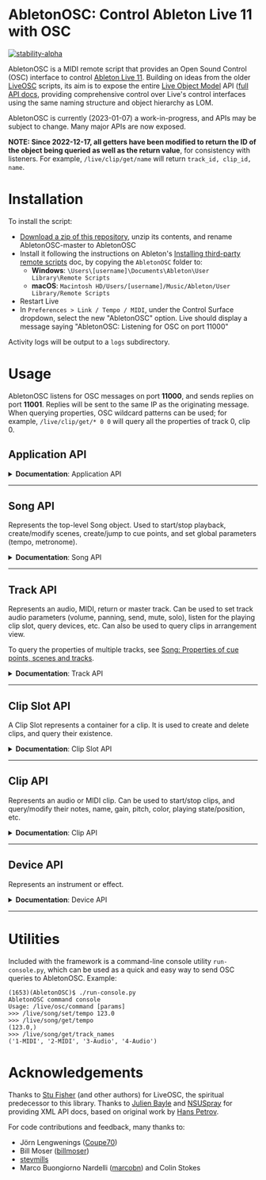 # AbletonOSC: Control Ableton Live 11 with OSC

[![stability-alpha](https://img.shields.io/badge/stability-alpha-f4d03f.svg)](https://github.com/mkenney/software-guides/blob/master/STABILITY-BADGES.md#alpha)

AbletonOSC is a MIDI remote script that provides an Open Sound Control (OSC) interface to
control [Ableton Live 11](https://www.ableton.com/en/live/). Building on ideas from the
older [LiveOSC](https://github.com/hanshuebner/LiveOSC) scripts, its aim is to expose the
entire [Live Object Model](https://docs.cycling74.com/max8/vignettes/live_object_model) API
([full API docs](https://structure-void.com/PythonLiveAPI_documentation/Live11.0.xml), providing comprehensive control
over Live's control interfaces using the same naming structure and object hierarchy as LOM.

AbletonOSC is currently (2023-01-07) a work-in-progress, and APIs may be subject to change. Many major APIs are now exposed.

**NOTE: Since 2022-12-17, all getters have been modified to return the ID of the object being queried as well as the return value**, for consistency with listeners. For example, `/live/clip/get/name` will return `track_id, clip_id, name`.

# Installation

To install the script:

- [Download a zip of this repository](https://github.com/ideoforms/AbletonOSC/archive/refs/heads/master.zip), unzip its contents, and rename AbletonOSC-master to AbletonOSC
- Install it following the instructions on
  Ableton's [Installing third-party remote scripts](https://help.ableton.com/hc/en-us/articles/209072009-Installing-third-party-remote-scripts)
  doc, by copying the `AbletonOSC` folder to:
    - **Windows**: `\Users\[username]\Documents\Ableton\User Library\Remote Scripts`
    - **macOS**: `Macintosh HD/Users/[username]/Music/Ableton/User Library/Remote Scripts`
- Restart Live
- In `Preferences > Link / Tempo / MIDI`, under the Control Surface dropdown, select the new "AbletonOSC" option. Live should display a message
  saying "AbletonOSC: Listening for OSC on port 11000"

Activity logs will be output to a `logs` subdirectory.

# Usage

AbletonOSC listens for OSC messages on port **11000**, and sends replies on port **11001**. Replies will be sent to the
same IP as the originating message. When querying properties, OSC wildcard patterns can be used; for example, `/live/clip/get/* 0 0` will query all the properties of track 0, clip 0.

## Application API

<details>
<summary><b>Documentation</b>: Application API</summary>

| Address                       | Query params | Response params              | Description                                                                      |
|:------------------------------|:-------------|:-----------------------------|:---------------------------------------------------------------------------------|
| /live/test                    |              | 'ok'                         | Display a confirmation message in Live, and sends an OSC reply to /live/test     |
| /live/application/get/version |              | major_version, minor_version | Query Live's version                                                             |
| /live/reload                  |              |                              | Initiates a live reload of the AbletonOSC server code. Used in development only. |

### Application status messages

These messages are sent to the client automatically when the application state changes.

| Address       | Response params | Description                                                                                        |
|:--------------|:----------------|:---------------------------------------------------------------------------------------------------|
| /live/startup |                 | Sent to the client application when AbletonOSC is started                                          |
| /live/error   | error_msg       | Sent to the client application when an error occurs. For more diagnostics, see logs/abletonosc.log |

</details>

---

## Song API

Represents the top-level Song object. Used to start/stop playback, create/modify scenes, create/jump to cue points, and set global parameters (tempo, metronome).

<details>
<summary><b>Documentation</b>: Song API</summary>

### Song methods

| Address                           | Query params | Response params | Description                                                                              |
|:----------------------------------|:-------------|:----------------|:-----------------------------------------------------------------------------------------|
| /live/song/continue_playing       |              |                 | Resume session playback                                                                  |
| /live/song/create_audio_track     | index        |                 | Create a new audio track at the specified index (-1 = end of list)                       |
| /live/song/create_midi_track      | index        |                 | Create a new MIDI track at the specified index (-1 = end of list)                        |
| /live/song/create_return_track    |              |                 | Create a new return track                                                                |
| /live/song/create_scene           | index        |                 | Create a new scene at the specified index (-1 = end of list)                             |
| /live/song/cue_point/jump         | cue_point    |                 | Jump to a specific cue point, by name or numeric index (based on the list of cue points) |
| /live/song/delete_scene           | scene_index  |                 | Delete a scene                                                                           |
| /live/song/delete_return_track    | track_index  |                 | Delete a return track                                                                    |
| /live/song/delete_track           | track_index  |                 | Delete a track                                                                           |
| /live/song/duplicate_scene        | scene_index  |                 | Duplicate a scene                                                                        |
| /live/song/duplicate_track        | track_index  |                 | Duplicate a track                                                                        |
| /live/song/jump_by                | time         |                 | Jump song position by the specified time, in beats                                       |
| /live/song/jump_to_next_cue       |              |                 | Jump to the next cue marker                                                              |      
| /live/song/jump_to_prev_cue       |              |                 | Jump to the previous cue marker                                                          |      
| /live/song/redo                   |              |                 | Redo the last undone operation                                                           |
| /live/song/start_playing          |              |                 | Start session playback                                                                   |
| /live/song/stop_playing           |              |                 | Stop session playback                                                                    |
| /live/song/stop_all_clips         |              |                 | Stop all clips from playing                                                              |
| /live/song/tap_tempo              |              |                 | Mimics a tap of the "Tap Tempo" button                                                   |
| /live/song/trigger_session_record |              |                 | Triggers record in session mode                                                          |
| /live/song/undo                   |              |                 | Undo the last operation                                                                  |

### Song properties

 - Changes for any Track property can be listened for by calling `/live/song/start_listen/<property>`
 - Responses will be sent to `/live/song/get/<property>`, with parameters `<property_value>`
 - For further information on these properties and their parameters, see documentation
for [Live Object Model - Song](https://docs.cycling74.com/max8/vignettes/live_object_model#Song).
 
#### Getters

| Address                                    | Query params | Response params             | Description                                       |
|:-------------------------------------------|:-------------|:----------------------------|:--------------------------------------------------|
| /live/song/get/arrangement_overdub         |              | arrangement_overdub         | Query whether arrangement overdub is on           |
| /live/song/get/back_to_arranger            |              | back_to_arranger            | Query whether "back to arranger" is lit           |
| /live/song/get/can_redo                    |              | can_redo                    | Query whether redo is available                   |
| /live/song/get/can_undo                    |              | can_undo                    | Query whether undo is available                   |
| /live/song/get/clip_trigger_quantization   |              | clip_trigger_quantization   | Query the current clip trigger quantization level |
| /live/song/get/current_song_time           |              | current_song_time           | Query the current song time, in beats             |
| /live/song/get/groove_amount               |              | groove_amount               | Query the current groove amount                   |
| /live/song/get/is_playing                  |              | is_playing                  | Query whether the song is currently playing       |
| /live/song/get/loop                        |              | loop                        | Query whether the song is currently looping       |
| /live/song/get/loop_length                 |              | loop_length                 | Query the current loop length                     |
| /live/song/get/loop_start                  |              | loop_start                  | Query the current loop start point                |
| /live/song/get/metronome                   |              | metronome_on                | Query metronome on/off                            |
| /live/song/get/midi_recording_quantization |              | midi_recording_quantization | Query the current MIDI recording quantization     |
| /live/song/get/nudge_down                  |              | nudge_down                  | Query nudge down                                  |
| /live/song/get/nudge_up                    |              | nudge_up                    | Query nudge up                                    |
| /live/song/get/punch_in                    |              | punch_in                    | Query punch in                                    |
| /live/song/get/punch_out                   |              | punch_out                   | Query punch out                                   |
| /live/song/get/record_mode                 |              | record_mode                 | Query the current record mode                     |
| /live/song/get/signature_denominator       |              | denominator                 | Query the current time signature's denominator    |
| /live/song/get/signature_numerator         |              | numerator                   | Query the current time signature's numerator      |
| /live/song/get/tempo                       |              | tempo_bpm                   | Query the current song tempo                      |

#### Setters

| Address                                    | Query params                | Response params | Description                                     |
|:-------------------------------------------|:----------------------------|:----------------|:------------------------------------------------|
| /live/song/set/arrangement_overdub         | arrangement_overdub         |                 | Set whether arrangement overdub is on           |
| /live/song/set/back_to_arranger            | back_to_arranger            |                 | Set whether "back to arranger" is lit           |
| /live/song/set/clip_trigger_quantization   | clip_trigger_quantization   |                 | Set the current clip trigger quantization level |
| /live/song/set/current_song_time           | current_song_time           |                 | Set the current song time, in beats             |
| /live/song/set/groove_amount               | groove_amount               |                 | Set the current groove amount                   |
| /live/song/set/loop                        | loop                        |                 | Set whether the song is currently looping       |
| /live/song/set/loop_length                 | loop_length                 |                 | Set the current loop length                     |
| /live/song/set/loop_start                  | loop_start                  |                 | Set the current loop start point                |
| /live/song/set/metronome                   | metronome_on                |                 | Set metronome on/off                            |
| /live/song/set/midi_recording_quantization | midi_recording_quantization |                 | Set the current MIDI recording quantization     |
| /live/song/set/nudge_down                  | nudge_down                  |                 | Set nudge down                                  |
| /live/song/set/nudge_up                    | nudge_up                    |                 | Set nudge up                                    |
| /live/song/set/punch_in                    | punch_in                    |                 | Set punch in                                    |
| /live/song/set/punch_out                   | punch_out                   |                 | Set punch out                                   |
| /live/song/set/record_mode                 | record_mode                 |                 | Set the current record mode                     |
| /live/song/set/signature_denominator       | signature_denominator       |                 | Set the time signature's denominator            |
| /live/song/set/signature_numerator         | signature_numerator         |                 | Set the time signature's numerator              |
| /live/song/set/record_mode                 | record_mode                 |                 | Set the current record mode                     |
| /live/song/set/tempo                       | tempo_bpm                   |                 | Set the current song tempo                      |

### Song: Properties of cue points, scenes and tracks

| Address                    | Query params | Response params        | Description                                                                 |
|:---------------------------|:-------------|:-----------------------|:----------------------------------------------------------------------------|
| /live/song/get/cue_points  |              | name, time, ...        | Query a list of the song's cue points                                       |
| /live/song/get/num_scenes  |              | num_scenes             | Query the number of scenes                                                  | 
| /live/song/get/num_tracks  |              | num_tracks             | Query the number of tracks                                                  | 
| /live/song/get/track_names |              | [index_min, index_max] | Query track names (optionally, over a given range)                          | 
| /live/song/get/track_data  |              | [various]              | Query bulk properties of multiple tracks/clips. See below for further info. | 


#### Querying track/clip data in bulk with /live/song/get/track_data

It is often useful to be able to query data en masse about lots of different tracks and clips -- for example, when a set is first opened, to synchronise the state of your client with the Ableton set. This can be achieved with the `/live/song/get/track_data` API, which can query user-specified properties of multiple tracks and clips.

Properties must be of the format `track.property_name` or `clip.property_name`.

For example:
```
/live/song/get/track_data 0 12 track.name clip.name clip.length
```

Queries tracks 0..11, and returns a long list of values comprising:

```
[track_0_name, clip_0_0_name,   clip_0_1_name,   ... clip_0_7_name,
               clip_1_0_length, clip_0_1_length, ... clip_0_7_length,
 track_1_name, clip_1_0_name,   clip_1_1_name,   ... clip_1_7_name, ...]
```

### Song status messages

These messages are sent to the client automatically when the song state changes.

| Address         | Response params | Description                                                          |
|:----------------|:----------------|:---------------------------------------------------------------------|
| /live/song/beat | beat_number     | Sent to the client application on each beat when the song is playing |

</details>

---

## Track API

Represents an audio, MIDI, return or master track. Can be used to set track audio parameters (volume, panning, send, mute, solo), listen for the playing clip slot, query devices, etc. Can also be used to query clips in arrangement view.

To query the properties of multiple tracks, see [Song: Properties of cue points, scenes and tracks](https://github.com/ideoforms/AbletonOSC#song-properties-of-cue-points-scenes-and-tracks).

<details>
<summary><b>Documentation</b>: Track API</summary>

### Track methods

| Address                                      | Query params             | Response params             | Description                                                                        |
|:---------------------------------------------|:-------------------------|:----------------------------|:-----------------------------------------------------------------------------------|
| /live/track/stop_all_clips                   | track_id                 |                             | Stop all clips on track                                                            |

### Track properties

 - Changes for any Track property can be listened for by calling `/live/track/start_listen/<property> <track_index>`
 - Responses will be sent to `/live/track/get/<property>`, with parameters `<track_index> <property_value>`

#### Getters

| Address                                           | Query params      | Response params            | Description                                      |
|:--------------------------------------------------|:------------------|:---------------------------|:-------------------------------------------------|
| /live/track/get/arm                               | track_id          | track_id, armed            | Query whether track is armed                     |
| /live/track/get/available_input_routing_channels  | track_id          | track_id, channel, ...     | List input channels (e.g. "1", "2", "1/2", ...)  |
| /live/track/get/available_input_routing_types     | track_id          | track_id, type, ...        | List input routes (e.g. "Ext. In", ...)          |
| /live/track/get/available_output_routing_channels | track_id          | track_id, channel, ...     | List output channels (e.g. "1", "2", "1/2", ...) |
| /live/track/get/available_output_routing_types    | track_id          | track_id, type, ...        | List output routes (e.g. "Ext. Out", ...)        |
| /live/track/get/can_be_armed                      | track_id          | track_id, can_be_armed     | Query whether track can be armed                 |
| /live/track/get/color                             | track_id          | track_id, color            | Query track color                                |
| /live/track/get/color_index                       | track_id          | track_id, color_index      | Query track color index                          |
| /live/track/get/current_monitoring_state          | track_id          | track_id, state            | Query current monitoring state (on/off)          |
| /live/track/get/fired_slot_index                  | track_id          | track_id, index            | Query currently-fired slot                       |
| /live/track/get/fold_state                        | track_id          | track_id, fold_state       | Query folded state (for groups)                  |
| /live/track/get/has_audio_input                   | track_id          | track_id, has_audio_input  | Query has_audio_input                            |
| /live/track/get/has_audio_output                  | track_id          | track_id, has_audio_output | Query has_audio_output                           |
| /live/track/get/has_midi_input                    | track_id          | track_id, has_midi_input   | Query has_midi_input                             |
| /live/track/get/has_midi_output                   | track_id          | track_id, has_midi_output  | Query has_midi_output                            |
| /live/track/get/input_routing_channel             | track_id          | track_id, channel          | Query current input routing channel              |
| /live/track/get/input_routing_type                | track_id          | track_id, type             | Query current input routing type                 |
| /live/track/get/output_routing_channel            | track_id          | track_id, channel          | Query current output routing channel             |
| /live/track/get/output_routing_type               | track_id          | track_id, type             | Query current output routing type                |
| /live/track/get/is_foldable                       | track_id          | track_id, is_foldable      | Query whether track is foldable, i.e. is a group |
| /live/track/get/is_grouped                        | track_id          | track_id, is_grouped       | Query whether track is in a group                |
| /live/track/get/is_visible                        | track_id          | track_id, is_visible       | Query whether track is visible                   |
| /live/track/get/mute                              | track_id          | track_id, mute             | Query track mute on/off                          |
| /live/track/get/name                              | track_id          | track_id, name             | Query track name                                 |
| /live/track/get/panning                           | track_id          | track_id, panning          | Query track panning                              |
| /live/track/get/playing_slot_index                | track_id          | track_id, index            | Query currently-playing slot                     |
| /live/track/get/send                              | track_id, send_id | track_id, value            | Query track send                                 |
| /live/track/get/solo                              | track_id          | track_id, solo             | Query track solo on/off                          |
| /live/track/get/volume                            | track_id          | track_id, volume           | Query track volume                               |

#### Setters

| Address                                  | Query params             | Response params | Description                |
|:-----------------------------------------|:-------------------------|:----------------|:---------------------------|
| /live/track/set/arm                      | track_id, armed          |                 | Set track arm state on/off |
| /live/track/set/color                    | track_id, color          |                 | Set track color            |
| /live/track/set/color_index              | track_id, color_index    |                 | Set track color index      |
| /live/track/set/current_monitoring_state | track_id, state          |                 | Set monitoring on/off      |
| /live/track/set/fold_state               | track_id, fold_state     |                 | Set folded on/off          |
| /live/track/set/input_routing_channel    | track_id, channel        |                 | Set input routing channel  |
| /live/track/set/input_routing_type       | track_id, type           |                 | Set input routing type     |
| /live/track/set/mute                     | track_id, mute           |                 | Set track mute on/off      |
| /live/track/set/name                     | track_id, name           |                 | Set track name             |
| /live/track/set/output_routing_channel   | track_id, channel        |                 | Set output routing channel |
| /live/track/set/output_routing_type      | track_id, type           |                 | Set output routing type    |
| /live/track/set/panning                  | track_id, panning        |                 | Set track panning          |
| /live/track/set/send                     | track_id, send_id, value |                 | Set track send             |
| /live/track/set/solo                     | track_id, solo           |                 | Set track solo on/off      |
| /live/track/set/volume                   | track_id, volume         |                 | Set track volume           |

### Track: Properties of multiple clips

| Address                                      | Query params             | Response params             | Description                                      |
|:---------------------------------------------|:-------------------------|:----------------------------|:-------------------------------------------------|
| /live/track/get/clips/name                   | track_id                 | track_id, [name, ....]      | Query all clip names on track                    |
| /live/track/get/clips/length                 | track_id                 | track_id, [length, ...]     | Query all clip lengths on track                  |
| /live/track/get/clips/color                  | track_id                 | track_id, [color, ...]      | Query all clip colors on track                   |
| /live/track/get/arrangement_clips/name       | track_id                 | track_id, [name, ....]      | Query all arrangement view clip names on track   |
| /live/track/get/arrangement_clips/length     | track_id                 | track_id, [length, ...]     | Query all arrangement view clip lengths on track |
| /live/track/get/arrangement_clips/start_time | track_id                 | track_id, [start_time, ...] | Query all arrangement view clip times on track   |

### Track: Properties of devices
| Address                                      | Query params             | Response params             | Description                                                                        |
|:---------------------------------------------|:-------------------------|:----------------------------|:-----------------------------------------------------------------------------------|
| /live/track/get/num_devices                  | track_id                 | track_id, num_devices       | Query the number of devices on the track                                           |
| /live/track/get/devices/name                 | track_id                 | track_id, [name, ...]       | Query all device names on track                                                    |
| /live/track/get/devices/type                 | track_id                 | track_id, [type, ...]       | Query all devices types on track                                                   |
| /live/track/get/devices/class_name           | track_id                 | track_id, [class, ...]      | Query all device class names on track                                              |

See **Device API** for details on Device type/class_names.
 
</details>

---

## Clip Slot API

A Clip Slot represents a container for a clip. It is used to create and delete clips, and query their existence.

<details>
<summary><b>Documentation</b>: Clip Slot API</summary>

| Address                             | Query params                       | Response params                    | Description                              |
|:------------------------------------|:-----------------------------------|:-----------------------------------|:-----------------------------------------|
| /live/clip_slot/create_clip         | track_id, clip_id, length          |                                    | Create a clip in the slot                |
| /live/clip_slot/delete_clip         | track_id, clip_id                  |                                    | Delete the clip in the slot              |
| /live/clip_slot/get/has_clip        | track_id, clip_id                  | track_id, clip_id, has_clip        | Query whether the slot has a clip        |
| /live/clip_slot/get/has_stop_button | track_id, clip_id                  | track_id, clip_id, has_stop_button | Query whether the slot has a stop button |
| /live/clip_slot/set/has_stop_button | track_id, clip_id, has_stop_button |                                    | Add or remove stop button                |

# TODO: Add more properties and methods

</details>

---

## Clip API

Represents an audio or MIDI clip. Can be used to start/stop clips, and query/modify their notes, name, gain, pitch, color, playing state/position, etc.

<details>
<summary><b>Documentation</b>: Clip API</summary>

| Address                                  | Query params                                                        | Response params                                                                        | Description                                                                                                                                          |
|:-----------------------------------------|:--------------------------------------------------------------------|:---------------------------------------------------------------------------------------|:-----------------------------------------------------------------------------------------------------------------------------------------------------|
| /live/clip/fire                          | track_id, clip_id                                                   |                                                                                        | Start clip playback                                                                                                                                  |
| /live/clip/stop                          | track_id, clip_id                                                   |                                                                                        | Stop clip playback                                                                                                                                   |
| /live/clip/get/notes                     | track_id, clip_id                                                   | track_id, clip_id, pitch, start_time, duration, velocity, mute, [pitch, start_time...] | Query the notes in a given clip.                                                                                                                     |
| /live/clip/add/notes                     | track_id, clip_id, pitch, start_time, duration, velocity, mute, ... |                                                                                        | Add new MIDI notes to a clip. pitch is MIDI note index, start_time and duration are beats in floats, velocity is MIDI velocity index, mute is on/off |
| /live/clip/remove/notes                  | start_pitch, pitch_span, start_time, time_span                      |                                                                                        | Remove notes from a clip in a given range of pitches and times.                                                                                      |
| /live/clip/get/color                     | track_id, clip_id                                                   | track_id, clip_id, color                                                               | Get clip color                                                                                                                                       |
| /live/clip/set/color                     | track_id, clip_id, color                                            |                                                                                        | Set clip color                                                                                                                                       |
| /live/clip/get/name                      | track_id, clip_id                                                   | track_id, clip_id, name                                                                | Get clip name                                                                                                                                        |
| /live/clip/set/name                      | track_id, clip_id, name                                             |                                                                                        | Set clip name                                                                                                                                        |
| /live/clip/get/gain                      | track_id, clip_id                                                   | track_id, clip_id, gain                                                                | Get clip gain                                                                                                                                        |
| /live/clip/set/gain                      | track_id, clip_id, gain                                             |                                                                                        | Set clip gain                                                                                                                                        |
| /live/clip/get/length                    | track_id, clip_id                                                   | track_id, clip_id, length                                                              | Get clip length                                                                                                                                      |
| /live/clip/get/pitch_coarse              | track_id, clip_id                                                   | track_id, clip_id, semitones                                                           | Get clip coarse re-pitch                                                                                                                             |
| /live/clip/set/pitch_coarse              | track_id, clip_id, semitones                                        |                                                                                        | Set clip coarse re-pitch                                                                                                                             |
| /live/clip/get/pitch_fine                | track_id, clip_id                                                   | track_id, clip_id, cents                                                               | Get clip fine re-pitch                                                                                                                               |
| /live/clip/set/pitch_fine                | track_id, clip_id, cents                                            |                                                                                        | Set clip fine re-pitch                                                                                                                               |
| /live/clip/get/file_path                 | track_id, clip_id                                                   | track_id, clip_id, file_path                                                           | Get clip file path                                                                                                                                   |
| /live/clip/get/is_audio_clip             | track_id, clip_id                                                   | track_id, clip_id, is_audio_clip                                                       | Query whether clip is audio                                                                                                                          |
| /live/clip/get/is_midi_clip              | track_id, clip_id                                                   | track_id, clip_id, is_midi_clip                                                        | Query whether clip is MIDI                                                                                                                           |
| /live/clip/get/is_playing                | track_id, clip_id                                                   | track_id, clip_id, is_playing                                                          | Query whether clip is playing                                                                                                                        |
| /live/clip/get/is_recording              | track_id, clip_id                                                   | track_id, clip_id, is_recording                                                        | Query whether clip is recording                                                                                                                      |
| /live/clip/get/playing_position          | track_id, clip_id                                                   | track_id, clip_id, playing_position                                                    | Get clip's playing position                                                                                                                          |
| /live/clip/start_listen/playing_position | track_id, clip_id                                                   |                                                                                        | Start listening for clip's playing position. Replies are sent to /live/clip/get/playing_position, with args: track_id, clip_id, playing_position     |
| /live/clip/stop_listen/playing_position  | track_id, clip_id                                                   |                                                                                        | Stop listening for clip's playing position.                                                                                                          |
</details>

---

## Device API

Represents an instrument or effect.

<details>
<summary><b>Documentation</b>: Device API</summary>

| Address                                  | Query params                             | Response params                          | Description                                                                             |
|:-----------------------------------------|:-----------------------------------------|:-----------------------------------------|:----------------------------------------------------------------------------------------|
| /live/device/get/name                    | track_id, device_id                      | track_id, device_id, name                | Get device name                                                                         |
| /live/device/get/class_name              | track_id, device_id                      | track_id, device_id, class_name          | Get device class_name                                                                   |
| /live/device/get/type                    | track_id, device_id                      | track_id, device_id, type                | Get device type                                                                         |
| /live/device/get/num_parameters          | track_id, device_id                      | track_id, device_id, num_parameters      | Get the number of parameters exposed by the device                                      |
| /live/device/get/parameters/name         | track_id, device_id                      | track_id, device_id, [name, ...]         | Get the list of parameter names exposed by the device                                   |
| /live/device/get/parameters/value        | track_id, device_id                      | track_id, device_id, [value, ...]        | Get the device parameter values                                                         |
| /live/device/get/parameters/min          | track_id, device_id                      | track_id, device_id, [value, ...]        | Get the device parameter minimum values                                                 |
| /live/device/get/parameters/max          | track_id, device_id                      | track_id, device_id, [value, ...]        | Get the device parameter maximum values                                                 |
| /live/device/get/parameters/is_quantized | track_id, device_id                      | track_id, device_id, [value, ...]        | Get the list of is_quantized settings (i.e., whether the parameter must be an int/bool) |
| /live/device/set/parameters/value        | track_id, device_id, value, value ...    |                                          | Set the device parameter values                                                         |
| /live/device/get/parameter/value         | track_id, device_id, parameter_id        | track_id, device_id, parameter_id, value | Get a device parameter value                                                            |
| /live/device/set/parameter/value         | track_id, device_id, parameter_id, value |                                          | Set a device parameter value                                                            |

For devices:

- `name` is the human-readable name
- `type` is 1 = audio_effect, 2 = instrument, 4 = midi_effect
- `class_name` is the Live instrument/effect name, e.g. Operator, Reverb. For external plugins and racks, can be
  AuPluginDevice, PluginDevice, InstrumentGroupDevice...

</details>

 ---

# Utilities

Included with the framework is a command-line console utility `run-console.py`, which can be used as a quick and easy way to send OSC queries to AbletonOSC. Example:

```
(1653)(AbletonOSC)$ ./run-console.py
AbletonOSC command console
Usage: /live/osc/command [params]
>>> /live/song/set/tempo 123.0
>>> /live/song/get/tempo
(123.0,)
>>> /live/song/get/track_names
('1-MIDI', '2-MIDI', '3-Audio', '4-Audio')
```

# Acknowledgements

Thanks to [Stu Fisher](https://github.com/stufisher/) (and other authors) for LiveOSC, the spiritual predecessor to this
library. Thanks to [Julien Bayle](https://structure-void.com/ableton-live-midi-remote-scripts/#liveAPI)
and [NSUSpray](https://nsuspray.github.io/Live_API_Doc/) for providing XML API docs, based on original work
by [Hans Petrov](http://remotescripts.blogspot.com/p/support-files.html).

For code contributions and feedback, many thanks to:
- Jörn Lengwenings ([Coupe70](https://github.com/Coupe70))
- Bill Moser ([billmoser](https://github.com/billmoser))
- [stevmills](https://github.com/stevmills)
- Marco Buongiorno Nardelli ([marcobn](https://github.com/marcobn)) and Colin Stokes
